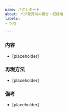 ```yaml
---
name: バグレポート
about: バグ発見時の報告・記録用
labels:
- bug

---
```


### 内容
- [placeholder]

### 再現方法
- [placeholder]

### 備考
- [placeholder]
